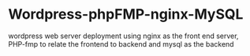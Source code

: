 # Wordpress-phpFMP-nginx-MySQL
wordpress web server deployment using nginx as the front end server, PHP-fmp to relate the frontend to backend and mysql as the backend 
